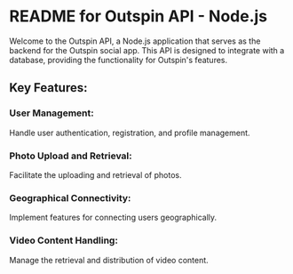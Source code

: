 # README for Outspin API - Node.js

Welcome to the Outspin API, a Node.js application that serves as the backend for the Outspin social app. This API is designed to  integrate with a database, providing the functionality for Outspin's features. 

## Key Features:

### User Management:
Handle user authentication, registration, and profile management.
### Photo Upload and Retrieval:
Facilitate the uploading and retrieval of photos.
### Geographical Connectivity:
Implement features for connecting users geographically.
### Video Content Handling:
Manage the retrieval and distribution of video content.




